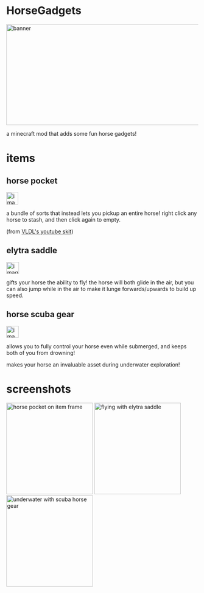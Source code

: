# HorseGadgets

<img width="860" height="265" alt="banner" src="https://github.com/user-attachments/assets/48ae6d65-4317-48f8-82ba-b017cfb7bc99" />

a minecraft mod that adds some fun horse gadgets!

# items

## horse pocket
<img width="31" height="33" alt="image" src="https://github.com/user-attachments/assets/452aed3b-32a6-469f-a8b9-c24114e7f604" />

a bundle of sorts that instead lets you pickup an entire horse! right click any horse to stash, and then click again to empty.

(from [VLDL's youtube skit](https://www.youtube.com/watch?v=zvEe3Y3B2cg))

## elytra saddle
<img width="33" height="31" alt="image" src="https://github.com/user-attachments/assets/95c03095-f203-4ede-9e75-133b643436e4" />

gifts your horse the ability to fly! the horse will both glide in the air, but you can also jump while in the air to make it lunge forwards/upwards to build up speed.

## horse scuba gear
<img width="32" height="31" alt="image" src="https://github.com/user-attachments/assets/adbbeb71-b85f-4f13-af93-40273065aa64" /> 

allows you to fully control your horse even while submerged, and keeps both of you from drowning!

makes your horse an invaluable asset during underwater exploration! 

# screenshots
<img width="227" height="240" alt="horse pocket on item frame" src="https://github.com/user-attachments/assets/0aa16347-db20-4838-9006-8455e85f3cc2" />

<img width="227" height="240" alt="flying with elytra saddle" src="https://github.com/user-attachments/assets/73bd5bb5-4bae-4ba6-943b-68448959d42a" />

<img width="227" height="240" alt="underwater with scuba horse gear" src="https://github.com/user-attachments/assets/66524422-1cef-4aa0-b8c0-d3753e47a8fe" />
